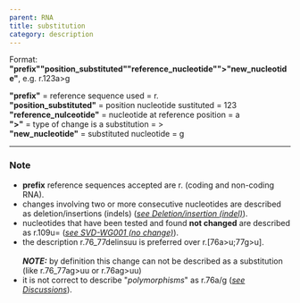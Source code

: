 ```yaml
---
parent: RNA
title: substitution
category: description
---
```


Format:   **"prefix""position_substituted""reference_nucleotide"">"new_nucleotide"**,  e.g. r.123a>g

**"prefix"**  =  reference sequence used  =  r.<br>
**"position_substituted"**  =  position nucleotide sustituted  =  123<br>
**"reference_nulceotide"**  =  nucleotide at reference position =  a<br>
**">"**  =  type of change is a substitution =  ><br>
**"new_nucleotide"**  =  substituted nucleotide  =  g

---

### Note

*	**prefix** reference sequences accepted are r. (coding and non-coding RNA).
*	changes involving two or more consecutive nucleotides are described as deletion/insertions (indels) ([_see Deletion/insertion (indel)_](/recommendations/RNA/variant/indel/)).
*	nucleotides that have been tested and found **not changed** are described as r.109u= ([_see SVD-WG001 (no change)_](http://www.hgvs.org/mutnomen/accepted001.html)).
*	the description r.76\_77delinsuu is preferred over r.[76a>u;77g>u].<br>  
 _**NOTE:**_ by definition this change can not be described as a substitution (like r.76\_77ag>uu or r.76ag>uu)
*	it is not correct to describe "_polymorphisms_" as r.76a/g ([_see Discussions_](/recommendations/RNA/variant/substitution/#polymorphism)).
